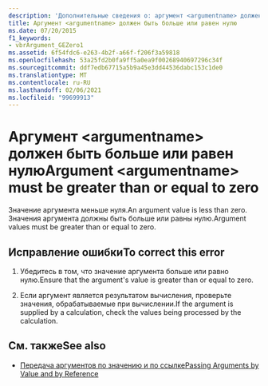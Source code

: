 ```yaml
---
description: 'Дополнительные сведения о: аргумент <argumentname> должен быть больше или равен нулю'
title: Аргумент <argumentname> должен быть больше или равен нулю
ms.date: 07/20/2015
f1_keywords:
- vbrArgument_GEZero1
ms.assetid: 6f54fdc6-e263-4b2f-a66f-f206f3a59818
ms.openlocfilehash: 53a25fd2b0fa9ff5a0ea9f00268940697296c34f
ms.sourcegitcommit: ddf7edb67715a5b9a45e3dd44536dabc153c1de0
ms.translationtype: MT
ms.contentlocale: ru-RU
ms.lasthandoff: 02/06/2021
ms.locfileid: "99699913"
---
```

# <a name="argument-argumentname-must-be-greater-than-or-equal-to-zero"></a><span data-ttu-id="da6e5-103">Аргумент \<argumentname> должен быть больше или равен нулю</span><span class="sxs-lookup"><span data-stu-id="da6e5-103">Argument \<argumentname> must be greater than or equal to zero</span></span>

<span data-ttu-id="da6e5-104">Значение аргумента меньше нуля.</span><span class="sxs-lookup"><span data-stu-id="da6e5-104">An argument value is less than zero.</span></span> <span data-ttu-id="da6e5-105">Значения аргумента должны быть больше или равны нулю.</span><span class="sxs-lookup"><span data-stu-id="da6e5-105">Argument values must be greater than or equal to zero.</span></span>  
  
## <a name="to-correct-this-error"></a><span data-ttu-id="da6e5-106">Исправление ошибки</span><span class="sxs-lookup"><span data-stu-id="da6e5-106">To correct this error</span></span>  
  
1. <span data-ttu-id="da6e5-107">Убедитесь в том, что значение аргумента больше или равно нулю.</span><span class="sxs-lookup"><span data-stu-id="da6e5-107">Ensure that the argument's value is greater than or equal to zero.</span></span>  
  
2. <span data-ttu-id="da6e5-108">Если аргумент является результатом вычисления, проверьте значения, обрабатываемые при вычислении.</span><span class="sxs-lookup"><span data-stu-id="da6e5-108">If the argument is supplied by a calculation, check the values being processed by the calculation.</span></span>  
  
## <a name="see-also"></a><span data-ttu-id="da6e5-109">См. также</span><span class="sxs-lookup"><span data-stu-id="da6e5-109">See also</span></span>

- [<span data-ttu-id="da6e5-110">Передача аргументов по значению и по ссылке</span><span class="sxs-lookup"><span data-stu-id="da6e5-110">Passing Arguments by Value and by Reference</span></span>](../programming-guide/language-features/procedures/passing-arguments-by-value-and-by-reference.md)
